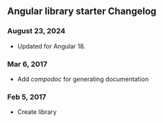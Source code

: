 ## Angular library starter Changelog

<a name="August 23, 2024"></a>
### August 23, 2024
* Updated for Angular 18. 

<a name="Mar 6, 2017"></a>
### Mar 6, 2017
* Add _compodoc_ for generating documentation 

<a name="Feb 5, 2017"></a>
### Feb 5, 2017
* Create library
